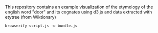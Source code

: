 This repository contains an example visualization of the etymology of the english word "door" and its cognates using d3.js and data extracted with etytree (from Wiktionary)

`browserify script.js -o bundle.js`